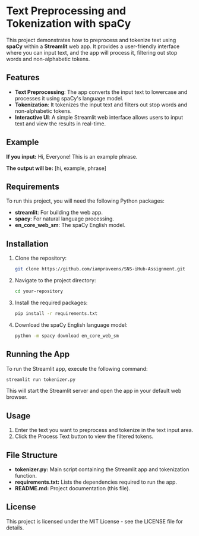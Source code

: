# Text Preprocessing and Tokenization with spaCy

This project demonstrates how to preprocess and tokenize text using **spaCy** within a **Streamlit** web app. It provides a user-friendly interface where you can input text, and the app will process it, filtering out stop words and non-alphabetic tokens.

## Features
- **Text Preprocessing**: The app converts the input text to lowercase and processes it using spaCy's language model.
- **Tokenization**: It tokenizes the input text and filters out stop words and non-alphabetic tokens.
- **Interactive UI**: A simple Streamlit web interface allows users to input text and view the results in real-time.

## Example
**If you input:**
Hi, Everyone! This is an example phrase.

**The output will be:**
[hi, example, phrase]

## Requirements

To run this project, you will need the following Python packages:
- **streamlit**: For building the web app.
- **spacy**: For natural language processing.
- **en_core_web_sm**: The spaCy English model.

## Installation

1. Clone the repository:
    ```bash
    git clone https://github.com/iampraveens/SNS-iHub-Assignment.git
    ```

2. Navigate to the project directory:
    ```bash
    cd your-repository
    ```

3. Install the required packages:
    ```bash
    pip install -r requirements.txt
    ```

4. Download the spaCy English language model:
    ```bash
    python -m spacy download en_core_web_sm
    ```

## Running the App

To run the Streamlit app, execute the following command:
```bash
streamlit run tokenizer.py
```

This will start the Streamlit server and open the app in your default web browser.

## Usage
1. Enter the text you want to preprocess and tokenize in the text input area.
2. Click the Process Text button to view the filtered tokens.

## File Structure
- **tokenizer.py:** Main script containing the Streamlit app and tokenization function.
- **requirements.txt:** Lists the dependencies required to run the app.
- **README.md:** Project documentation (this file).

## License
This project is licensed under the MIT License - see the LICENSE file for details.
